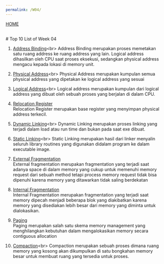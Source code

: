 ```yaml
---
permalink: /W04/
---
```

[HOME](../)

<br>
# Top 10 List of Week 04

1. [Address Binding](https://www.geeksforgeeks.org/mapping-virtual-addresses-to-physical-addresses/#:~:text=Address%20binding%20is%20the%20process,logical%20address(Virtual%20address).)<br>
   Address Binding merupakan proses memetakan satu ruang address ke ruang address yang lain. Logical address dihasilkan
   oleh CPU saat proses eksekusi, sedangkan physical address mengacu kepada lokasi di memory unit.

2. [Physical Address](https://www.geeksforgeeks.org/logical-and-physical-address-in-operating-system/#:~:text=Logical%20Address%20Space%20is%20the,is%20called%20Physical%20Address%20Space.)<br>
   Physical Address merupakan kumpulan semua physical address yang dipetakan ke logical address yang sesuai

3. [Logical Address](http://www.cs.gordon.edu/courses/cs322/lectures/virtual_memory.html#:~:text=The%20logical%20address%20space%20is,address%20portion%20of%20an%20instruction.)<br>
   Logical address merupakan kumpulan dari logical address yang dibuat oleh sebuah proses yang berjalan di dalam CPU.

4. [Relocation Register](https://stackoverflow.com/questions/37230785/what-is-a-relocation-register)<br>
   Relocation Register merupakan base register yang menyimpan physical address terkecil.

5. [Dynamic Linking](https://practice.geeksforgeeks.org/problems/what-is-dynamic-linking#:~:text=as%20Dynamic%20Linking.-,Dynamic%20linking%20refers%20to%20the%20linking%20that%20is%20done%20during,it's%20also%20called%20linking%20loader.)<br>
   Dynamic Linking merupakan proses linking yang terjadi dalam load atau run time dan bukan pada saat
   exe dibuat.

6. [Static Linking](https://kb.iu.edu/d/akqn#:~:text=Static%20linking%20is%20the%20result,system%20where%20it%20is%20run.)<br>
   Static Linking merupakan hasil dari linker menyalin seluruh library routines yang digunakan didalam program
   ke dalam executable image. 

7. [External Fragmentation](https://www.geeksforgeeks.org/difference-between-internal-and-external-fragmentation/)<br>
   External fragmentation merupakan fragmentation yang terjadi saat adanya space di dalam memory yang cukup 
   untuk memenuhi memory request dari sebuah method tetapi process memory request tidak bisa dipenuhi karena
   memory yang ditawarkan tidak saling berdekatan

8. [Internal Fragmentation](https://www.geeksforgeeks.org/difference-between-internal-and-external-fragmentation/)<br>
   Internal Fragmentation merupakan fragmentation yang terjadi saat memory dipecah menjadi beberapa blok
   yang diakibatkan karena memory yang disediakan lebih besar dari memory yang diminta untuk dialokasikan.

9. [Paging](https://www.geeksforgeeks.org/paging-in-operating-system/)<br>
   Paging merupakan salah satu skema memory management yang menghilangkan kebutuhan dalam mengalokasikan memory
   secara contiguous allocation

10. [Compaction](https://practice.geeksforgeeks.org/problems/what-is-compaction-is-os#:~:text=Compaction%20is%20a%20process%20in,empty%20spaces%20together%20and%20processes.)<br>
    Compaction merupakan sebuah proses dimana ruang memory yang kosong akan dikumpulkan di satu bongkahan memory besar untuk
    membuat ruang yang tersedia untuk proses.

